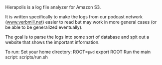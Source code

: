 Hierapolis is a log file analyzer for Amazon S3.

It is written specifically to make the logs from our podcast network (www.verbmill.net) easier to read but may work in more general cases (or be able to be generalized eventually).

The goal is to parse the logs into some sort of database and spit out a website that shows the important information.


To run:
    Set your home directory:
    ROOT=`pwd`
    export ROOT
    Run the main script:
    scripts/run.sh
